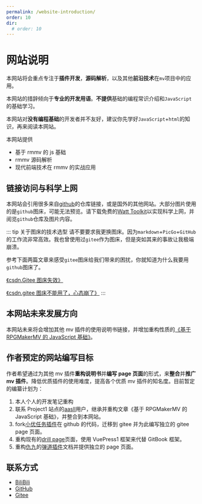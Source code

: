 ```yaml
---
permalink: /website-introduction/
order: 10
dir:
  # order: 10
---
```


# 网站说明

本网站将会重点专注于**插件开发**，**源码解析**，以及其他**前沿技术**在`mv`项目中的应用。

本网站的措辞倾向于**专业的开发用语**。**不提供**基础的编程常识介绍和`JavaScript`的基础学习。

本网站对**没有编程基础**的开发者并不友好，建议你先学好`JavaScript`+`html`的知识，再来阅读本网站。

本网站提供

- 基于 rmmv 的 js 基础
- rmmv 源码解析
- 现代前端技术在 rmmv 的实战应用

## 链接访问与科学上网

本网站会引用很多来自[github](https://github.com/)的仓库链接，或是国外的其他网站。大部分图片使用的是`github`图床，可能无法预览。请下载免费的[Watt Toolkit](https://steampp.net/)以实现科学上网，并阅览`github`仓库及图片内容。

::: tip 关于图床的技术选型
请不要要求我更换图床。因为`markdown`+`PicGo`+`GitHub`的工作流非常高效。我也曾使用过`gitee`作为图床，但是突如其来的事故让我极端崩溃。

参考下面两篇文章来感受`gitee`图床给我们带来的困扰，你就知道为什么我要用`github`图床了。

[《csdn.Gitee 图床失效》](https://blog.csdn.net/trouble0914/article/details/123827401)

[《csdn.gitee 图床不能用了，心态崩了》](https://blog.csdn.net/rong09_13/article/details/123885104)
:::

## 本网站未来发展方向

本网站未来将会增加其他 mv 插件的使用说明书链接，并增加重构性质的[《基于 RPGMakerMV 的 JavaScript 基础》](https://rpg.blue/thread-395487-1-1.html)。

## 作者预定的网站编写目标

作者希望通过为其他 mv 插件**重构说明书**并**编写 page 页面**的形式，来**整合**并**推广 mv 插件**。降低优质插件的使用难度，提高各个优质 mv 插件的知名度。目前暂定的编纂计划为：

1. 本人个人的开发笔记重构
2. 联系 Project1 站点的[aasll](https://rpg.blue/home.php?mod=space&uid=2647944)用户，继承并重构文章《基于 RPGMakerMV 的 JavaScript 基础》，并整合到本网站。
3. fork[小优任务插件](https://github.com/Lagomoro/Lagomoro-Mission-MV)在 github 的代码，迁移到 gitee 并为此编写独立的 gitee page 页面。
4. 重构现有的[drill page](https://hechicollegecomputerassociation.gitee.io/drill-plugins-api-page/)页面，使用 VuePress1 框架来代替 GitBook 框架。
5. 重构[仇九](https://space.bilibili.com/4615755)的[弹道插件](https://github.com/QiuJiu-HG/QJ-Bullet)文档并提供独立的 page 页面。

## 联系方式

- [BiliBili](https://space.bilibili.com/359907572)
- [GitHub](https://github.com/ruan-cat)
- [Gitee](https://gitee.com/ruan-cat)

